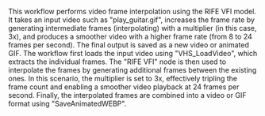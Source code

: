 This workflow performs video frame interpolation using the RIFE VFI model. It takes an input video such as \"play_guitar.gif\", increases the frame rate by generating intermediate frames (interpolating) with a multiplier (in this case, 3x), and produces a smoother video with a higher frame rate (from 8 to 24 frames per second). The final output is saved as a new video or animated GIF. The workflow first loads the input video using \"VHS_LoadVideo\", which extracts the individual frames. The \"RIFE VFI\" node is then used to interpolate the frames by generating additional frames between the existing ones. In this scenario, the multiplier is set to 3x, effectively tripling the frame count and enabling a smoother video playback at 24 frames per second. Finally, the interpolated frames are combined into a video or GIF format using \"SaveAnimatedWEBP\".